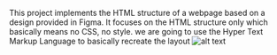 This project implements the HTML structure of a webpage based on a design provided in Figma. It focuses on the HTML structure only which basically means no CSS, no style. we are going to use the Hyper Text Markup Language to basically recreate the layout
 ![alt text](image.png)
